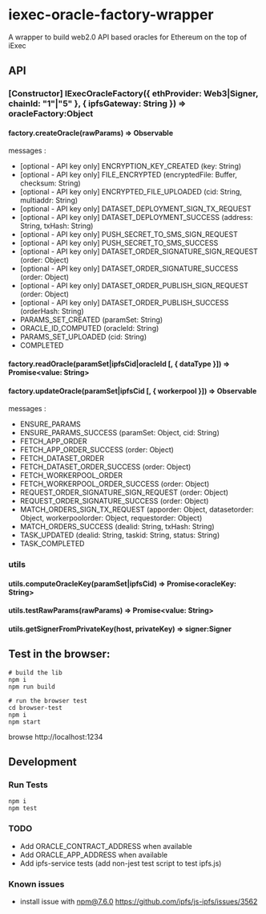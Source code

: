 # iexec-oracle-factory-wrapper

A wrapper to build web2.0 API based oracles for Ethereum on the top of iExec

## API

### \[Constructor\] IExecOracleFactory({ ethProvider: Web3|Signer, chainId: "1"|"5" }, { ipfsGateway: String }) => oracleFactory:Object

#### factory.createOracle(rawParams) => Observable

messages :

- \[optional - API key only\] ENCRYPTION_KEY_CREATED (key: String)
- \[optional - API key only\] FILE_ENCRYPTED (encryptedFile: Buffer, checksum: String)
- \[optional - API key only\] ENCRYPTED_FILE_UPLOADED (cid: String, multiaddr: String)
- \[optional - API key only\] DATASET_DEPLOYMENT_SIGN_TX_REQUEST
- \[optional - API key only\] DATASET_DEPLOYMENT_SUCCESS (address: String, txHash: String)
- \[optional - API key only\] PUSH_SECRET_TO_SMS_SIGN_REQUEST
- \[optional - API key only\] PUSH_SECRET_TO_SMS_SUCCESS
- \[optional - API key only\] DATASET_ORDER_SIGNATURE_SIGN_REQUEST (order: Object)
- \[optional - API key only\] DATASET_ORDER_SIGNATURE_SUCCESS (order: Object)
- \[optional - API key only\] DATASET_ORDER_PUBLISH_SIGN_REQUEST (order: Object)
- \[optional - API key only\] DATASET_ORDER_PUBLISH_SUCCESS (orderHash: String)
- PARAMS_SET_CREATED (paramSet: String)
- ORACLE_ID_COMPUTED (oracleId: String)
- PARAMS_SET_UPLOADED (cid: String)
- COMPLETED

#### factory.readOracle(paramSet|ipfsCid|oracleId [, { dataType }]) => Promise\<value: String\>

#### factory.updateOracle(paramSet|ipfsCid [, { workerpool }]) => Observable

messages :

- ENSURE_PARAMS
- ENSURE_PARAMS_SUCCESS (paramSet: Object, cid: String)
- FETCH_APP_ORDER
- FETCH_APP_ORDER_SUCCESS (order: Object)
- FETCH_DATASET_ORDER
- FETCH_DATASET_ORDER_SUCCESS (order: Object)
- FETCH_WORKERPOOL_ORDER
- FETCH_WORKERPOOL_ORDER_SUCCESS (order: Object)
- REQUEST_ORDER_SIGNATURE_SIGN_REQUEST (order: Object)
- REQUEST_ORDER_SIGNATURE_SUCCESS (order: Object)
- MATCH_ORDERS_SIGN_TX_REQUEST (apporder: Object, datasetorder: Object, workerpoolorder: Object, requestorder: Object)
- MATCH_ORDERS_SUCCESS (dealid: String, txHash: String)
- TASK_UPDATED (dealid: String, taskid: String, status: String)
- TASK_COMPLETED

### utils

#### utils.computeOracleKey(paramSet|ipfsCid) => Promise\<oracleKey: String\>

#### utils.testRawParams(rawParams) => Promise\<value: String\>

#### utils.getSignerFromPrivateKey(host, privateKey) => signer:Signer

## Test in the browser:

```
# build the lib
npm i
npm run build

# run the browser test
cd browser-test
npm i
npm start
```

browse http://localhost:1234

## Development

### Run Tests

```
npm i
npm test
```

### TODO

- Add ORACLE_CONTRACT_ADDRESS when available
- Add ORACLE_APP_ADDRESS when available
- Add ipfs-service tests (add non-jest test script to test ipfs.js)

### Known issues

- install issue with npm@7.6.0 https://github.com/ipfs/js-ipfs/issues/3562
